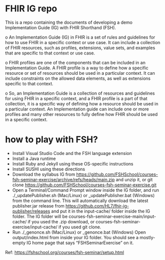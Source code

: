 # FHIR IG repo
This is a repo containing the documents of developing a demo Implementation Guide (IG) with FHIR Shorthand (FSH).

o	An Implementation Guide (IG) in FHIR is a set of rules and guidelines for how to use FHIR in a specific context or use case. It can include a collection of FHIR resources, such as profiles, extensions, value sets, and examples that are specific to that context or use case.

o	FHIR profiles are one of the components that can be included in an Implementation Guide. A FHIR profile is a way to define how a specific resource or set of resources should be used in a particular context. It can include constraints on the allowed data elements, as well as extensions specific to that context.

o	So, an Implementation Guide is a collection of resources and guidelines for using FHIR in a specific context, and a FHIR profile is a part of that collection, it is a specific way of defining how a resource should be used in a particular context. An Implementation guide can include one or more profiles and many other resources to fully define how FHIR should be used in a specific context.

# how to play with FSH?

- Install Visual Studio Code and the FSH language extension
- Install a Java runtime
- Install Ruby and Jekyll using these OS-specific instructions
- Install SUSHI using these directions
- Download the syllabus IG from https://github.com/FSHSchool/courses-fsh-seminar-exercise/archive/refs/heads/main.zip and unzip it, or git clone https://github.com/FSHSchool/courses-fsh-seminar-exercise.git
- Open a Terminal/Command Prompt window inside the IG folder, and run ./_updatePublisher.sh (Mac/Linux) or _updatePublisher.bat (Windows) from the command line.
This will automatically download the latest publisher.jar release from https://github.com/HL7/fhir-ig-publisher/releases and put it in the input-cache/ folder inside the IG folder.
The IG folder will be courses-fsh-seminar-exercise-main/input-cache/ if you used the .zip download, or courses-fsh-seminar-exercise/input-cache/ if you used git clone.
- Run ./_genonce.sh (Mac/Linux) or _genonce.bat (Windows)
Open output/index.html from inside your IG folder. You should see a mostly-empty IG home page that says “FSHSeminarExercise” on it.

Ref: https://fshschool.org/courses/fsh-seminar/setup.html 
